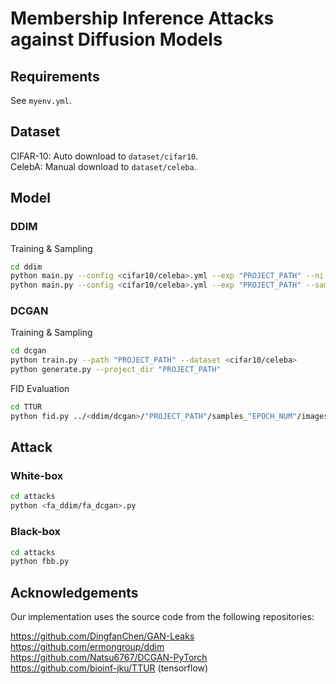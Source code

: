 # Membership Inference Attacks against Diffusion Models

## Requirements
See `myenv.yml`.

## Dataset
CIFAR-10: Auto download to `dataset/cifar10`.   
CelebA: Manual download to `dataset/celeba`.

## Model
### DDIM
Training & Sampling
```bash
cd ddim
python main.py --config <cifar10/celeba>.yml --exp "PROJECT_PATH" --ni
python main.py --config <cifar10/celeba>.yml --exp "PROJECT_PATH" --sample --fid --ni
```

### DCGAN
Training & Sampling
```bash
cd dcgan
python train.py --path "PROJECT_PATH" --dataset <cifar10/celeba>
python generate.py --project_dir "PROJECT_PATH"
```
FID Evaluation
```bash
cd TTUR
python fid.py ../<ddim/dcgan>/"PROJECT_PATH"/samples_"EPOCH_NUM"/images ./<fid_stats_cifar10_train/fid_stats_celeba_60k>.npz
```
## Attack
### White-box
```bash
cd attacks
python <fa_ddim/fa_dcgan>.py
```

### Black-box
```bash
cd attacks
python fbb.py
```

## Acknowledgements
Our implementation uses the source code from the following repositories:

<https://github.com/DingfanChen/GAN-Leaks>   
<https://github.com/ermongroup/ddim>   
<https://github.com/Natsu6767/DCGAN-PyTorch>   
<https://github.com/bioinf-jku/TTUR> (tensorflow)   